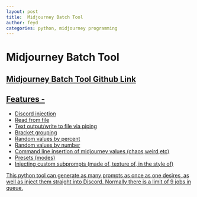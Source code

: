 ```yaml
---
layout: post
title:  Midjourney Batch Tool
author: feyd
categories: python, midjourney programming
---
```


# Midjourney Batch Tool

## <a href="https://github.com/feyyd/midjourney-batch-prompt">Midjourney Batch Tool Github Link

## Features - 
- Discord injection
- Read from file
- Text output/write to file via piping
- Bracket grouping
- Random values by percent
- Random values by number
- Command line insertion of midjourney values (chaos,weird,etc)
- Presets (modes)
- Injecting custom subprompts (made of, texture of, in the style of)

This python tool can generate as many prompts as once as one desires, as well as inject them straight into Discord.  Normally there is a limit of 9 jobs in queue.
